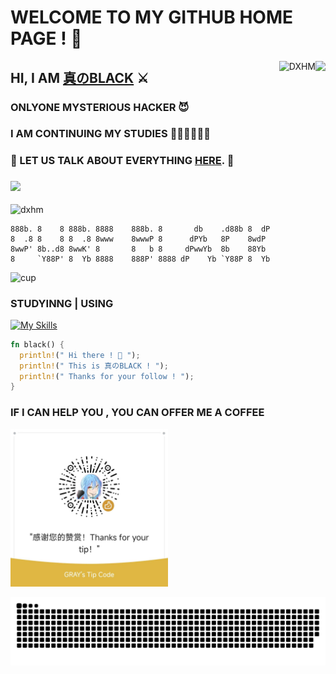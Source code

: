 # WELCOME TO MY GITHUB HOME PAGE ! 👋



<img align='right' src='https://github-readme-stats.vercel.app/api?username=DXHM&show_icons=true&&theme=default&hide=["contribs"]&&hide_title=true' /> 
<p><img align="right" src="https://github-readme-streak-stats.herokuapp.com/?user=DXHM" alt="DXHM" /></p>

## HI, I AM [真のBLACK](https://pureblack.eu.org/about) ⚔

### ONLYONE MYSTERIOUS HACKER 😈

### I AM CONTINUING MY STUDIES 👨🏻‍💻👩🏻‍💻

### 💬 LET US TALK ABOUT EVERYTHING [HERE](https://github.com/DXHM/DXHM/issues). 🤤


### ![](https://visitor-badge.laobi.icu/badge?page_id=DXHM.DXHM)

![dxhm](https://count.getloli.com/get/@dxhm?theme=rule34)
```
888b. 8    8 888b. 8888    888b. 8       db    .d88b 8  dP 
8  .8 8    8 8  .8 8www    8wwwP 8      dPYb   8P    8wdP  
8wwP' 8b..d8 8wwK' 8       8   b 8     dPwwYb  8b    88Yb  
8     `Y88P' 8  Yb 8888    888P' 8888 dP    Yb `Y88P 8  Yb                                                           
```
![cup](https://github-profile-trophy.vercel.app/?username=dxhm&theme=dark_lover)

### STUDYINNG | USING

[![My Skills](https://skillicons.dev/icons?i=c,python,linux,markdown,rust,java,git,js,html,css,github,arduino,vim,visualstudio,vscode,eclipse,idea)](https://pureblack.eu.org/about)

```rust
fn black() {
  println!(" Hi there ! 👋 ");
  println!(" This is 真のBLACK ! ");
  println!(" Thanks for your follow ! ");
}
```
### IF I CAN HELP YOU , YOU CAN OFFER ME A COFFEE
<img src="/tipcode.jpg" title="tipcode" height="50%" width="50%">

![snake](https://raw.githubusercontent.com/DXHM/DXHM/main/ation/github-contribution-grid-snake.svg)
